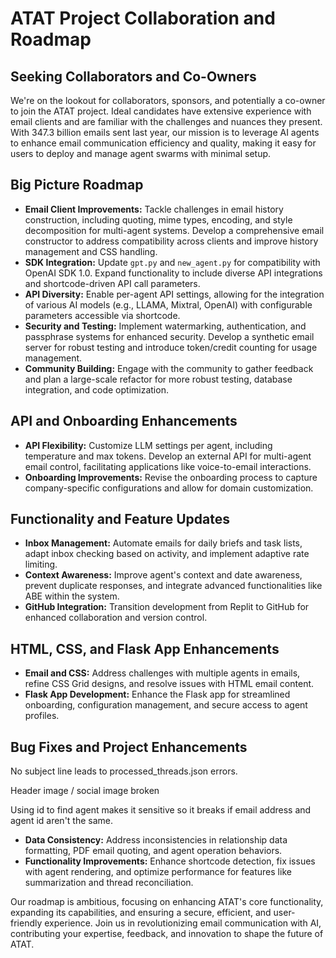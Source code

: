 # ATAT Project Collaboration and Roadmap

## Seeking Collaborators and Co-Owners

We're on the lookout for collaborators, sponsors, and potentially a co-owner to join the ATAT project. Ideal candidates have extensive experience with email clients and are familiar with the challenges and nuances they present. With 347.3 billion emails sent last year, our mission is to leverage AI agents to enhance email communication efficiency and quality, making it easy for users to deploy and manage agent swarms with minimal setup.

## Big Picture Roadmap

- **Email Client Improvements:** Tackle challenges in email history construction, including quoting, mime types, encoding, and style decomposition for multi-agent systems. Develop a comprehensive email constructor to address compatibility across clients and improve history management and CSS handling.
- **SDK Integration:** Update `gpt.py` and `new_agent.py` for compatibility with OpenAI SDK 1.0. Expand functionality to include diverse API integrations and shortcode-driven API call parameters.
- **API Diversity:** Enable per-agent API settings, allowing for the integration of various AI models (e.g., LLAMA, Mixtral, OpenAI) with configurable parameters accessible via shortcode.
- **Security and Testing:** Implement watermarking, authentication, and passphrase systems for enhanced security. Develop a synthetic email server for robust testing and introduce token/credit counting for usage management.
- **Community Building:** Engage with the community to gather feedback and plan a large-scale refactor for more robust testing, database integration, and code optimization.

## API and Onboarding Enhancements

- **API Flexibility:** Customize LLM settings per agent, including temperature and max tokens. Develop an external API for multi-agent email control, facilitating applications like voice-to-email interactions.
- **Onboarding Improvements:** Revise the onboarding process to capture company-specific configurations and allow for domain customization.

## Functionality and Feature Updates

- **Inbox Management:** Automate emails for daily briefs and task lists, adapt inbox checking based on activity, and implement adaptive rate limiting.
- **Context Awareness:** Improve agent's context and date awareness, prevent duplicate responses, and integrate advanced functionalities like ABE within the system.
- **GitHub Integration:** Transition development from Replit to GitHub for enhanced collaboration and version control.

## HTML, CSS, and Flask App Enhancements

- **Email and CSS:** Address challenges with multiple agents in emails, refine CSS Grid designs, and resolve issues with HTML email content.
- **Flask App Development:** Enhance the Flask app for streamlined onboarding, configuration management, and secure access to agent profiles.

## Bug Fixes and Project Enhancements

No subject line leads to processed_threads.json errors. 

Header image / social image broken 

Using id to find agent makes it sensitive so it breaks if email address and agent id aren't the same. 

- **Data Consistency:** Address inconsistencies in relationship data formatting, PDF email quoting, and agent operation behaviors.
- **Functionality Improvements:** Enhance shortcode detection, fix issues with agent rendering, and optimize performance for features like summarization and thread reconciliation.

Our roadmap is ambitious, focusing on enhancing ATAT's core functionality, expanding its capabilities, and ensuring a secure, efficient, and user-friendly experience. Join us in revolutionizing email communication with AI, contributing your expertise, feedback, and innovation to shape the future of ATAT.
